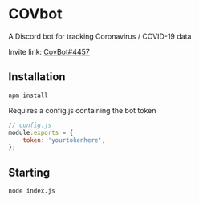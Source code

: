 # COVbot
A Discord bot for tracking Coronavirus / COVID-19 data

Invite link: [CovBot#4457](https://discordapp.com/oauth2/authorize?client_id=699299084640583801&scope=bot&permissions=511040)

## Installation
```
npm install
```

Requires a config.js containing the bot token
```js
// config.js
module.exports = {
    token: 'yourtokenhere',
};
```

## Starting
```
node index.js
```